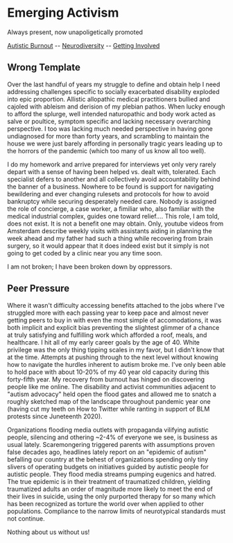 
Emerging Activism
=================

Always present, now unapoligetically promoted

[Autistic Burnout](./burnout.md 'Previous')
-- [Neurodiversity](./README.md 'Main')
-- [Getting Involved](./engagement.md 'Next')


Wrong Template
--------------

Over the last handful of years my struggle to define and obtain help I need
addressing challenges specific to socially exacerbated disability exploded into
epic proportion.  Allistic allopathic medical practitioners bullied and cajoled
with ableism and derision of my plebian pathos.  When lucky enough to afford the
splurge, well intended naturopathic and body work acted as salve or poultice,
symptom specific and lacking necessary overarching perspective.  I too was
lacking much needed perspective in having gone undiagnosed for more than forty
years, and scrambling to maintain the house we were just barely affording in
personally tragic years leading up to the horrors of the pandemic (which too
many of us know all too well).

I do my homework and arrive prepared for interviews yet only very rarely depart
with a sense of having been helped vs. dealt with, tolerated.  Each specialist
defers to another and all collectively avoid accountability behind the banner of
a business.  Nowhere to be found is support for navigating bewildering and ever
changing rulesets and protocols for how to avoid bankruptcy while securing
desperately needed care.  Nobody is assigned the role of concierge, a case
worker, a fimiliar who, also familiar with the medical industrial complex,
guides one toward relief....  This role, I am told, does not exist.  It is not a
benefit one may obtain.  Only, youtube videos from Amsterdam describe weekly
visits with assistants aiding in planning the week ahead and my father had such
a thing while recovering from brain surgery, so it would appear that it does
indeed exist but it simply is not going to get coded by a clinic near you any
time soon.

I am not broken;  I have been broken down by oppressors.


Peer Pressure
-------------

Where it wasn't difficulty accessing benefits attached to the jobs where I've
struggled more with each passing year to keep pace and almost never getting
peers to buy in with even the most simple of accomodations, it was both implicit
and explicit bias preventing the slightest glimmer of a chance at truly
satisfying and fulfilling work which afforded a roof, meals, and healthcare.
I hit all of my early career goals by the age of 40.  White privilege was the
only thing tipping scales in my favor, but I didn't know that at the time.
Attempts at pushing through to the next level without knowing how to navigate
the hurdles inherent to autism broke me.  I've only been able to hold pace with
about 10-20% of my 40 year old capacity during this forty-fifth year.  My
recovery from burnout has hinged on discovering people like me online.  The
disability and activist communities adjacent to "autism advocacy" held open
the flood gates and allowed me to snatch a roughly sketched map of the
landscape throughout pandemic year one (having cut my teeth on How to Twitter
while ranting in support of BLM protests since Juneteenth 2020).

Organizations flooding media outlets with propaganda vilifying autistic people,
silencing and othering ~2-4% of everyone we see, is business as usual lately.
Scaremongering triggered parents with assumptions proven false decades ago,
headlines lately report on an "epidemic of autism" befalling our country at the
behest of organizations spending only tiny slivers of operating budgets on
initiatives guided by autistic people for autistic people.  They flood media
streams pumping eugenics and hatred.  The true epidemic is in their treatment of
traumatized children, yielding traumatized adults an order of magnitude more
likely to meet the end of their lives in suicide, using the only purported
therapy for so many which has been recognized as torture the world over when
applied to other populations.  Compliance to the narrow limits of neurotypical
standards must not continue.

Nothing about us without us!

